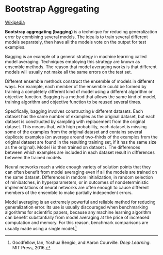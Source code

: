 # Bootstrap Aggregating
[Wikipedia](https://en.wikipedia.org/wiki/Bootstrap_aggregating)

**Bootstrap aggregating (bagging)** is a technique for reducing generalization error by combining several models. The idea is to train several different models separately, then have all the models vote on the output for test examples.

Bagging is an example of a general strategy in machine learning called model averaging. Techniques employing this strategy are known as ensemble methods. The reason that model averaging works is that different models will usually not make all the same errors on the test set.

Different ensemble methods construct the ensemble of models in different ways. For example, each member of the ensemble could be formed by training a completely different kind of model using a different algorithm or objective function. Bagging is a method that allows the same kind of model, training algorithm and objective function to be reused several times.

Specifically, bagging involves constructing $k$ different datasets. Each dataset has the same number of examples as the original dataset, but each dataset is constructed by sampling with replacement from the original dataset. This means that, with high probability, each dataset is missing some of the examples from the original dataset and contains several duplicate examples (on average around two–thirds of the examples from the original dataset are found in the resulting training set, if it has the same size as the original). Model $i$ is then trained on dataset $i$. The differences between which examples are included in each dataset result in differences between the trained models.

Neural networks reach a wide enough variety of solution points that they can often benefit from model averaging even if all the models are trained on the same dataset. Differences in random initialization, in random selection of minibatches, in hyperparameters, or in outcomes of nondeterministic implementations of neural networks are often enough to cause different members of the ensemble to make partially independent errors.

Model averaging is an extremely powerful and reliable method for reducing generalization error. Its use is usually discouraged when benchmarking algorithms for scientific papers, because any machine learning algorithm can benefit substantially from model averaging at the price of increased computation and memory. For this reason, benchmark comparisons are usually made using a single model.[^deeplearning]


[^deeplearning]: Goodfellow, Ian, Yoshua Bengio, and Aaron Courville. _Deep Learning_. MIT Press, 2016.